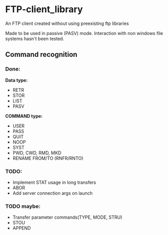 # FTP-client_library
An FTP client created without using preexisting ftp libraries

Made to be used in passive (PASV) mode.
Interaction with non windows file systems hasn't been tested.

## Command recognition
### Done:
**Data type:**
* RETR
* STOR
* LIST
* PASV

**COMMAND type:**
* USER
* PASS
* QUIT
* NOOP
* SYST
* PWD, CWD, RMD, MKD
* RENAME FROM/TO (RNFR/RNTO)

### TODO:
* Implement STAT usage in long transfers
* ABOR
* Add server connection args on launch

### TODO maybe:
* Transfer parameter commands(TYPE, MODE, STRU)
* STOU
* APPEND 
